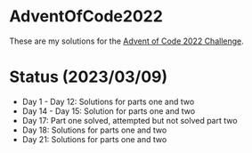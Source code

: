 # AdventOfCode2022

These are my solutions for the [Advent of Code 2022 Challenge](https://adventofcode.com/2022).

# Status (2023/03/09)

* Day 1 - Day 12: Solutions for parts one and two
* Day 14 - Day 15: Solution for parts one and two
* Day 17: Part one solved, attempted but not solved part two
* Day 18: Solutions for parts one and two
* Day 21: Solutions for parts one and two
